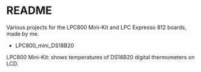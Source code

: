 # README #

Various projects for the LPC800 Mini-Kit and LPC Expresso 812 boards, made by me.

* LPC800_mini_DS18B20

LPC800 Mini-Kit: shows temperatures of DS18B20 digital thermometers on LCD.

